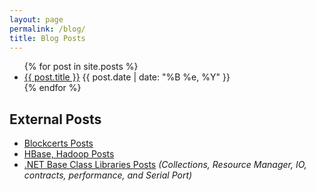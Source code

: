 ```yaml
---
layout: page
permalink: /blog/
title: Blog Posts
---
```


<div class="posts-blog">
  <section class="recent-posts">
    <ul>
    {% for post in site.posts %}
      <li>
        <a href="{{ site.baseurl }}{{ post.url }}">{{ post.title }}</a>
        <span class="post-date">{{ post.date | date: "%B %e, %Y" }}</span>
      </li>
    {% endfor %}
    </ul>
  </section>

  <section class="external-posts">
    <h2>External Posts</h2>
    <ul>
      <li><a href="https://community.blockcerts.org/search?q=kim">Blockcerts Posts</a></li>
      <li><a href="https://kimdhamilton.wordpress.com/">HBase, Hadoop Posts</a></li>
      <li><a href="https://learn.microsoft.com/en-us/archive/blogs/bclteam">.NET Base Class Libraries Posts</a> <i>(Collections, Resource Manager, IO, contracts, performance, and Serial Port)</i></li>
    </ul>
  </section>
</div>
